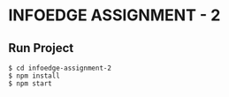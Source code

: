 # INFOEDGE ASSIGNMENT - 2

## Run Project

    $ cd infoedge-assignment-2
    $ npm install
    $ npm start